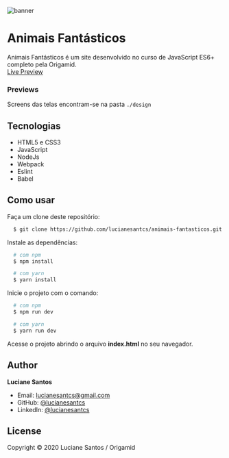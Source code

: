 ![banner](https://github.com/lucianesantcs/animais-fantasticos/blob/master/design/mockup.gif?raw=true)

# Animais Fantásticos

Animais Fantásticos é um site desenvolvido no curso de JavaScript ES6+ completo pela Origamid.
<br>
<a href="https://lucianesantcs.github.io/animais-fantasticos/">Live Preview</a>

### Previews

Screens das telas encontram-se na pasta `./design`

## Tecnologias

- HTML5 e CSS3
- JavaScript
- NodeJs
- Webpack
- Eslint
- Babel

## Como usar

Faça um clone deste repositório:

```sh
  $ git clone https://github.com/lucianesantcs/animais-fantasticos.git
```

Instale as dependências:

```sh
  # com npm
  $ npm install

  # com yarn
  $ yarn install
```

Inicie o projeto com o comando:

```sh
  # com npm
  $ npm run dev

  # com yarn
  $ yarn run dev
```

Acesse o projeto abrindo o arquivo **index.html** no seu navegador.

## Author

**Luciane Santos**

- Email: lucianesantcs@gmail.com
- GitHub: [@lucianesantcs](https://github.com/lucianesantcs)
- LinkedIn: [@lucianesantcs](https://linkedin.com/in/lucianesantcs)

## License

Copyright © 2020 Luciane Santos / Origamid
